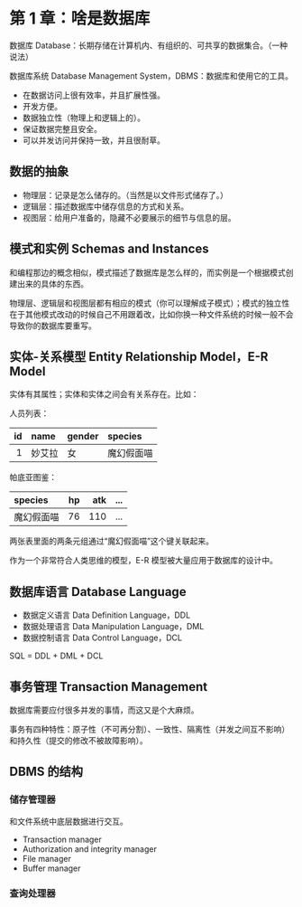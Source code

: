 # 第 1 章：啥是数据库

数据库 Database：长期存储在计算机内、有组织的、可共享的数据集合。（一种说法）

数据库系统 Database Management System，DBMS：数据库和使用它的工具。

- 在数据访问上很有效率，并且扩展性强。
- 开发方便。
- 数据独立性（物理上和逻辑上的）。
- 保证数据完整且安全。
- 可以并发访问并保持一致，并且很耐草。

## 数据的抽象

- 物理层：记录是怎么储存的。（当然是以文件形式储存了。）
- 逻辑层：描述数据库中储存信息的方式和关系。
- 视图层：给用户准备的，隐藏不必要展示的细节与信息的层。

## 模式和实例 Schemas and Instances

和编程那边的概念相似，模式描述了数据库是怎么样的，而实例是一个根据模式创建出来的具体的东西。

物理层、逻辑层和视图层都有相应的模式（你可以理解成子模式）；模式的独立性在于其他模式改动的时候自己不用跟着改，比如你换一种文件系统的时候一般不会导致你的数据库要重写。

## 实体-关系模型 Entity Relationship Model，E-R Model

实体有其属性；实体和实体之间会有关系存在。比如：

人员列表：

|id|name|gender|species|
|--:|:--|:--|:--|
|1|妙艾拉|女|魔幻假面喵|

帕底亚图鉴：

|species|hp|atk|...|
|:--|--:|--:|---:|
|魔幻假面喵|76|110|...|

两张表里面的两条元组通过“魔幻假面喵”这个键关联起来。

作为一个非常符合人类思维的模型，E-R 模型被大量应用于数据库的设计中。

## 数据库语言 Database Language

- 数据定义语言 Data Definition Language，DDL
- 数据处理语言 Data Manipulation Language，DML
- 数据控制语言 Data Control Language，DCL

SQL = DDL + DML + DCL

## 事务管理 Transaction Management

数据库需要应付很多并发的事情，而这又是个大麻烦。

事务有四种特性：原子性（不可再分割）、一致性、隔离性（并发之间互不影响）和持久性（提交的修改不被故障影响）。

## DBMS 的结构

### 储存管理器

和文件系统中底层数据进行交互。

- Transaction manager
- Authorization and integrity manager
- File manager
- Buffer manager

### 查询处理器


